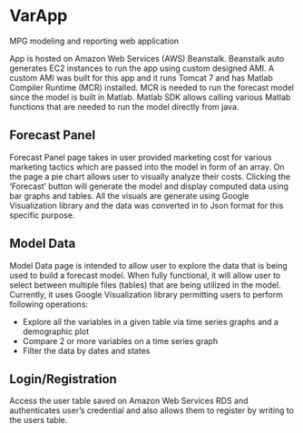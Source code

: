 # VarApp
MPG modeling and reporting web application

App is hosted on Amazon Web Services (AWS) Beanstalk. Beanstalk auto generates EC2 instances to run the app using custom designed AMI. A custom AMI was built for this app and it runs Tomcat 7 and has Matlab Compiler Runtime (MCR) installed. 
MCR is needed to run the forecast model since the model is built in Matlab. Matlab SDK allows calling various Matlab functions that are needed to run the model directly from java. 

## Forecast Panel
Forecast Panel page takes in user provided marketing cost for various marketing tactics which are passed into the model in form of an array. On the page a pie chart allows user to visually analyze their costs. Clicking the ‘Forecast’ button will generate the model and display computed data using bar graphs and tables. All the visuals are generate using Google Visualization library and the data was converted in to Json format for this specific purpose.

## Model Data
Model Data page is intended to allow user to explore the data that is being used to build a forecast model. When fully functional, it will allow user to select between multiple files (tables) that are being utilized in the model.
Currently, it uses Google Visualization library permitting users to perform following operations:
* Explore all the variables in a given table via time series graphs and a demographic plot
* Compare 2 or more variables on a time series graph
* Filter the data by dates and states 

## Login/Registration
Access the user table saved on Amazon Web Services RDS and authenticates user’s credential and also allows them to register by writing to the users table. 
